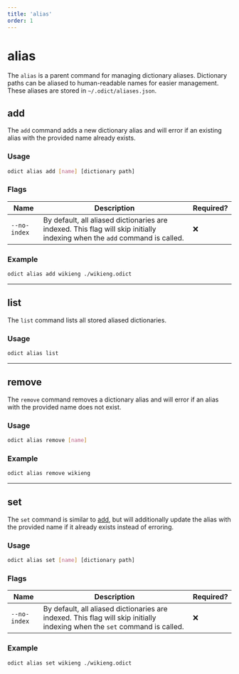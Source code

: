 ```yaml
---
title: 'alias'
order: 1
---
```


# alias

The `alias` is a parent command for managing dictionary aliases. Dictionary paths can be aliased to human-readable names for easier management. These aliases are stored in `~/.odict/aliases.json`.

## add

The `add` command adds a new dictionary alias and will error if an existing alias with the provided name already exists.

### Usage

```bash
odict alias add [name] [dictionary path]
```

### Flags

| Name         | Description                                                                                                                | Required? |
| ------------ | -------------------------------------------------------------------------------------------------------------------------- | --------- |
| `--no-index` | By default, all aliased dictionaries are indexed. This flag will skip initially indexing when the `add` command is called. | ❌         |

### Example

```bash
odict alias add wikieng ./wikieng.odict
```

---

## list

The `list` command lists all stored aliased dictionaries.

### Usage

```bash
odict alias list
```

---

## remove

The `remove` command removes a dictionary alias and will error if an alias with the provided name does not exist.

### Usage

```bash
odict alias remove [name]
```

### Example

```bash
odict alias remove wikieng
```

---

## set

The `set` command is similar to [add](#add), but will additionally update the alias with the provided name if it already exists instead of erroring.

### Usage

```bash
odict alias set [name] [dictionary path]
```

### Flags

| Name         | Description                                                                                                                | Required? |
| ------------ | -------------------------------------------------------------------------------------------------------------------------- | --------- |
| `--no-index` | By default, all aliased dictionaries are indexed. This flag will skip initially indexing when the `set` command is called. | ❌         |

### Example

```bash
odict alias set wikieng ./wikieng.odict
```
